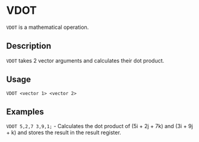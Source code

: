 # VDOT

`VDOT` is a mathematical operation.

## Description

`VDOT` takes 2 vector arguments and calculates their dot product.

## Usage

`VDOT <vector 1> <vector 2>`

## Examples

`VDOT 5,2,7 3,9,1;` - Calculates the dot product of (5i + 2j + 7k) and (3i + 9j + k) and stores the result in the result register.
